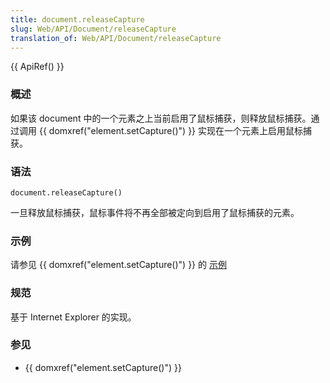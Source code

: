 ```yaml
---
title: document.releaseCapture
slug: Web/API/Document/releaseCapture
translation_of: Web/API/Document/releaseCapture
---
```

{{ ApiRef() }}

### 概述

如果该 document 中的一个元素之上当前启用了鼠标捕获，则释放鼠标捕获。通过调用 {{ domxref("element.setCapture()") }} 实现在一个元素上启用鼠标捕获。

### 语法

```plain
document.releaseCapture()
```

一旦释放鼠标捕获，鼠标事件将不再全部被定向到启用了鼠标捕获的元素。

### 示例

请参见 {{ domxref("element.setCapture()") }} 的 [示例](/en/DOM/element.setCapture#Example)

### 规范

基于 Internet Explorer 的实现。

### 参见

- {{ domxref("element.setCapture()") }}
